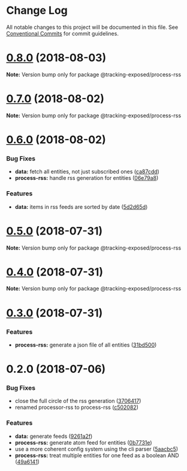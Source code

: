 # Change Log

All notable changes to this project will be documented in this file.
See [Conventional Commits](https://conventionalcommits.org) for commit guidelines.

<a name="0.8.0"></a>
# [0.8.0](https://github.com/tracking-exposed/tracking-exposed/compare/v0.7.0...v0.8.0) (2018-08-03)




**Note:** Version bump only for package @tracking-exposed/process-rss

<a name="0.7.0"></a>
# [0.7.0](https://github.com/tracking-exposed/tracking-exposed/compare/v0.6.0...v0.7.0) (2018-08-02)




**Note:** Version bump only for package @tracking-exposed/process-rss

<a name="0.6.0"></a>
# [0.6.0](https://github.com/tracking-exposed/tracking-exposed/compare/v0.5.0...v0.6.0) (2018-08-02)


### Bug Fixes

* **data:** fetch all entities, not just subscribed ones ([ca87cdd](https://github.com/tracking-exposed/tracking-exposed/commit/ca87cdd))
* **process-rss:** handle rss generation for entities ([06e79a8](https://github.com/tracking-exposed/tracking-exposed/commit/06e79a8))


### Features

* **data:** items in rss feeds are sorted by date ([5d2d65d](https://github.com/tracking-exposed/tracking-exposed/commit/5d2d65d))




<a name="0.5.0"></a>
# [0.5.0](https://github.com/tracking-exposed/tracking-exposed/compare/v0.4.0...v0.5.0) (2018-07-31)




**Note:** Version bump only for package @tracking-exposed/process-rss

<a name="0.4.0"></a>
# [0.4.0](https://github.com/tracking-exposed/tracking-exposed/compare/v0.3.0...v0.4.0) (2018-07-31)




**Note:** Version bump only for package @tracking-exposed/process-rss

<a name="0.3.0"></a>
# [0.3.0](https://github.com/tracking-exposed/tracking-exposed/compare/v0.2.0...v0.3.0) (2018-07-31)


### Features

* **process-rss:** generate a json file of all entities ([31bd500](https://github.com/tracking-exposed/tracking-exposed/commit/31bd500))




<a name="0.2.0"></a>
# 0.2.0 (2018-07-06)


### Bug Fixes

* close the full circle of the rss generation ([3706417](https://github.com/tracking-exposed/tracking-exposed/commit/3706417))
* renamed processor-rss to process-rss ([c502082](https://github.com/tracking-exposed/tracking-exposed/commit/c502082))


### Features

* **data:** generate feeds ([9261a2f](https://github.com/tracking-exposed/tracking-exposed/commit/9261a2f))
* **process-rss:** generate atom feed for entities ([0b7731e](https://github.com/tracking-exposed/tracking-exposed/commit/0b7731e))
* use a more coherent config system using the cli parser ([5aacbc5](https://github.com/tracking-exposed/tracking-exposed/commit/5aacbc5))
* **process-rss:** treat multiple entities for one feed as a boolean AND ([49a6141](https://github.com/tracking-exposed/tracking-exposed/commit/49a6141))
